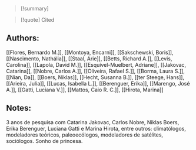 
>[!summary] 

>[!quote] Cited
## Authors:
[[Flores, Bernardo M.]], [[Montoya, Encarni]], [[Sakschewski, Boris]], [[Nascimento, Nathália]], [[Staal, Arie]], [[Betts, Richard A.]], [[Levis, Carolina]], [[Lapola, David M.]], [[Esquível-Muelbert, Adriane]], [[Jakovac, Catarina]], [[Nobre, Carlos A.]], [[Oliveira, Rafael S.]], [[Borma, Laura S.]], [[Nian, Da]], [[Boers, Niklas]], [[Hecht, Susanna B.]], [[ter Steege, Hans]], [[Arieira, Julia]], [[Lucas, Isabella L.]], [[Berenguer, Erika]], [[Marengo, José A.]], [[Gatti, Luciana V.]], [[Mattos, Caio R. C.]], [[Hirota, Marina]]

## Notes:
3 anos de pesquisa com Catarina Jakovac, Carlos Nobre, Niklas Boers, Erika Berenguer, Luciana Gatti e Marina Hirota, entre outros: climatólogos, modeladores teóricos, paleoecólogos, modeladores de satélites, sociólogos. Sonho de princesa.

